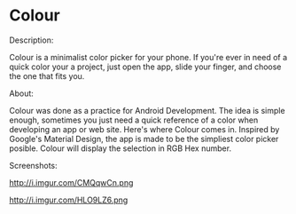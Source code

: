 # Colour

Description:

Colour is a minimalist color picker for your phone. 
If you're ever in need of a quick color your a project, just open the app, slide your finger, and choose the one that fits you.


About:

Colour was done as a practice for Android Development. The idea is simple enough, sometimes you just need a quick reference of a color when developing an app or web site. Here's where Colour comes in. Inspired by Google's Material Design, the app is made to be the simpliest color picker posible. Colour will display the selection in RGB Hex number.


Screenshots:

http://i.imgur.com/CMQqwCn.png

http://i.imgur.com/HLO9LZ6.png
